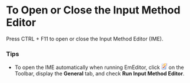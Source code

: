 # To Open or Close the Input Method Editor

Press CTRL + F11 to open or close the Input Method Editor (IME).

### Tips

- To open the IME automatically when running EmEditor, click
![Properties for Current Configuration](../../images/properties.gif) on the
Toolbar, display the **General** tab, and check **Run Input Method Editor**.